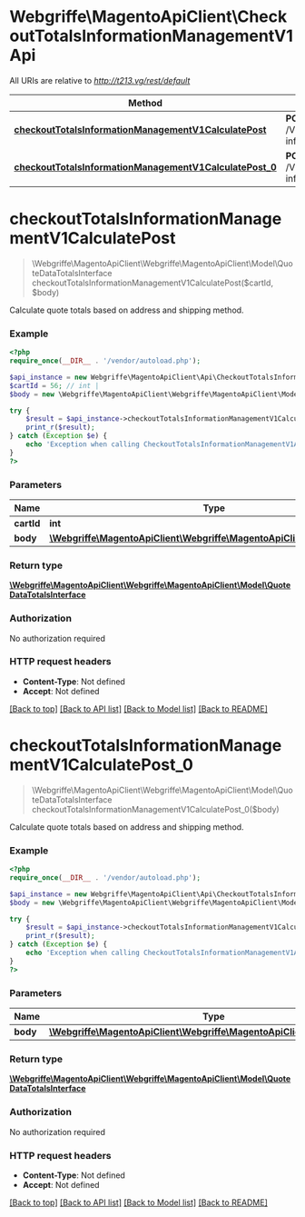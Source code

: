 # Webgriffe\MagentoApiClient\CheckoutTotalsInformationManagementV1Api

All URIs are relative to *http://t213.vg/rest/default*

Method | HTTP request | Description
------------- | ------------- | -------------
[**checkoutTotalsInformationManagementV1CalculatePost**](CheckoutTotalsInformationManagementV1Api.md#checkoutTotalsInformationManagementV1CalculatePost) | **POST** /V1/carts/{cartId}/totals-information | 
[**checkoutTotalsInformationManagementV1CalculatePost_0**](CheckoutTotalsInformationManagementV1Api.md#checkoutTotalsInformationManagementV1CalculatePost_0) | **POST** /V1/carts/mine/totals-information | 


# **checkoutTotalsInformationManagementV1CalculatePost**
> \Webgriffe\MagentoApiClient\Webgriffe\MagentoApiClient\Model\QuoteDataTotalsInterface checkoutTotalsInformationManagementV1CalculatePost($cartId, $body)



Calculate quote totals based on address and shipping method.

### Example
```php
<?php
require_once(__DIR__ . '/vendor/autoload.php');

$api_instance = new Webgriffe\MagentoApiClient\Api\CheckoutTotalsInformationManagementV1Api();
$cartId = 56; // int | 
$body = new \Webgriffe\MagentoApiClient\Webgriffe\MagentoApiClient\Model\Body97(); // \Webgriffe\MagentoApiClient\Webgriffe\MagentoApiClient\Model\Body97 | 

try {
    $result = $api_instance->checkoutTotalsInformationManagementV1CalculatePost($cartId, $body);
    print_r($result);
} catch (Exception $e) {
    echo 'Exception when calling CheckoutTotalsInformationManagementV1Api->checkoutTotalsInformationManagementV1CalculatePost: ', $e->getMessage(), PHP_EOL;
}
?>
```

### Parameters

Name | Type | Description  | Notes
------------- | ------------- | ------------- | -------------
 **cartId** | **int**|  |
 **body** | [**\Webgriffe\MagentoApiClient\Webgriffe\MagentoApiClient\Model\Body97**](../Model/\Webgriffe\MagentoApiClient\Webgriffe\MagentoApiClient\Model\Body97.md)|  | [optional]

### Return type

[**\Webgriffe\MagentoApiClient\Webgriffe\MagentoApiClient\Model\QuoteDataTotalsInterface**](../Model/QuoteDataTotalsInterface.md)

### Authorization

No authorization required

### HTTP request headers

 - **Content-Type**: Not defined
 - **Accept**: Not defined

[[Back to top]](#) [[Back to API list]](../../README.md#documentation-for-api-endpoints) [[Back to Model list]](../../README.md#documentation-for-models) [[Back to README]](../../README.md)

# **checkoutTotalsInformationManagementV1CalculatePost_0**
> \Webgriffe\MagentoApiClient\Webgriffe\MagentoApiClient\Model\QuoteDataTotalsInterface checkoutTotalsInformationManagementV1CalculatePost_0($body)



Calculate quote totals based on address and shipping method.

### Example
```php
<?php
require_once(__DIR__ . '/vendor/autoload.php');

$api_instance = new Webgriffe\MagentoApiClient\Api\CheckoutTotalsInformationManagementV1Api();
$body = new \Webgriffe\MagentoApiClient\Webgriffe\MagentoApiClient\Model\Body98(); // \Webgriffe\MagentoApiClient\Webgriffe\MagentoApiClient\Model\Body98 | 

try {
    $result = $api_instance->checkoutTotalsInformationManagementV1CalculatePost_0($body);
    print_r($result);
} catch (Exception $e) {
    echo 'Exception when calling CheckoutTotalsInformationManagementV1Api->checkoutTotalsInformationManagementV1CalculatePost_0: ', $e->getMessage(), PHP_EOL;
}
?>
```

### Parameters

Name | Type | Description  | Notes
------------- | ------------- | ------------- | -------------
 **body** | [**\Webgriffe\MagentoApiClient\Webgriffe\MagentoApiClient\Model\Body98**](../Model/\Webgriffe\MagentoApiClient\Webgriffe\MagentoApiClient\Model\Body98.md)|  | [optional]

### Return type

[**\Webgriffe\MagentoApiClient\Webgriffe\MagentoApiClient\Model\QuoteDataTotalsInterface**](../Model/QuoteDataTotalsInterface.md)

### Authorization

No authorization required

### HTTP request headers

 - **Content-Type**: Not defined
 - **Accept**: Not defined

[[Back to top]](#) [[Back to API list]](../../README.md#documentation-for-api-endpoints) [[Back to Model list]](../../README.md#documentation-for-models) [[Back to README]](../../README.md)

